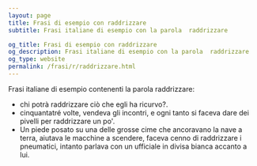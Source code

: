 ```yaml
---
layout: page
title: Frasi di esempio con raddrizzare 
subtitle: Frasi italiane di esempio con la parola  raddrizzare

og_title: Frasi di esempio con raddrizzare 
og_description: Frasi italiane di esempio con la parola  raddrizzare
og_type: website
permalink: /frasi/r/raddrizzare.html
---
```


Frasi italiane di esempio contenenti la parola raddrizzare:


- chi potrà raddrizzare ciò che egli ha ricurvo?.
- cinquantatré volte, vendeva gli incontri, e ogni tanto si faceva dare dei pivelli per raddrizzare un po'.
- Un piede posato su una delle grosse cime che ancoravano la nave a terra, aiutava le macchine a scendere, faceva cenno di raddrizzare i pneumatici, intanto parlava con un ufficiale in divisa bianca accanto a lui.
